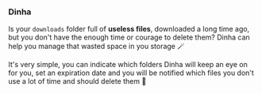 ### Dinha
Is your `downloads` folder full of **useless files**, downloaded a long time ago, but you don't have the enough time or courage to delete them? Dinha can help you manage that wasted space in you storage 🪄

It's very simple, you can indicate which folders Dinha will keep an eye on for you, set an expiration date and you will be notified which files you don't use a lot of time and should delete them 🧙